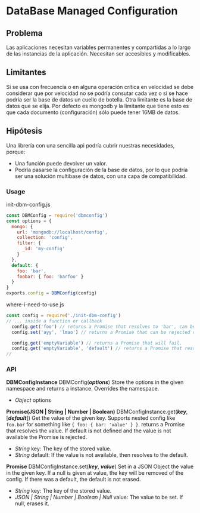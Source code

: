 DataBase Managed Configuration
=============================
## Problema
Las aplicaciones necesitan variables permanentes y compartidas a lo largo de las
instancias de la aplicación.
Necesitan ser accesibles y modificables.

## Limitantes
Si se usa con frecuencia o en alguna operación crítica en velocidad se debe
considerar que por velocidad no se podría consutar cada vez o si se hace podría
ser la base de datos un cuello de botella.
Otra limitante es la base de datos que se elija. Por defecto es mongodb y la
limitante que tiene esto es que cada documento (configuración) sólo puede tener
16MB de datos.

## Hipótesis
Una librería con una sencilla api podría cubrir nuestras necesidades, porque:
- Una función puede devolver un valor.
- Podría pasarse la configuración de la base de datos, por lo que podría ser una
solución multibase de datos, con una capa de compatibilidad.

### Usage
init-dbm-config.js
``` javascript
const DBMConfig = require('dbmconfig')
const options = {
  mongo: {
    url: 'mongodb://localhost/config',
    collection: 'config',
    filter: {
      _id: 'my-config'
    }
  },
  default: {
    foo: 'bar',
    foobar: { foo: 'barfoo' }
  }
}
exports.config = DBMConfig(config)
```
where-i-need-to-use.js
``` javascript
const config = require('./init-dbm-config')
// ... inside a function or callback
  config.get('foo') // returns a Promise that resolves to 'bar', can be rejected on error.
  config.set('ayy', 'lmao') // returns a Promise that can be rejected on error.

  config.get('emptyVariable') // returns a Promise that will fail.
  config.get('emptyVariable', 'default') // returns a Promise that resolves to 'default'
//
```


### API
__DBMConfigInstance__ DBMConfig(___options___)
Store the options in the given namespace and returns a instance. Overrides the namespace.
- _Object_ options

__Promise(JSON | String | Number | Boolean)__ DBMConfigInstance.get(___key___, [___default___])
Get the value of the given key. Supports nested config like `foo.bar` for something like `{ foo: { bar: 'value' } }`. returns a Promise that resolves the value. If default is not defined and the value is not available the Promise is rejected.
- _String_ key: The key of the stored value.
- _String_ default: If the value is not available, then resolves to the default.

__Promise__ DBMConfigInstance.set(___key___, ___value___)
Set in a JSON Object the value in the given key. If a null is given at value, the key will be removed of the config. If there was a default, the default is not erased.
- _String_ key: The key of the stored value.
- _JSON | String | Number | Boolean | Null_ value: The value to be set. If null, erases it.
